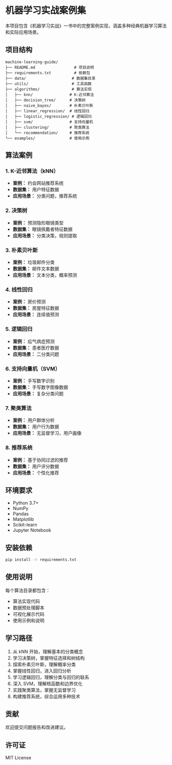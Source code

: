# 机器学习实战案例集

本项目包含《机器学习实战》一书中的完整案例实现，涵盖多种经典机器学习算法和实际应用场景。

## 项目结构

```
machine-learning-guide/
├── README.md                 # 项目说明
├── requirements.txt          # 依赖包
├── data/                    # 数据集目录
├── utils/                   # 工具函数
├── algorithms/              # 算法实现
│   ├── knn/                # K-近邻算法
│   ├── decision_tree/      # 决策树
│   ├── naive_bayes/        # 朴素贝叶斯
│   ├── linear_regression/  # 线性回归
│   ├── logistic_regression/ # 逻辑回归
│   ├── svm/                # 支持向量机
│   ├── clustering/         # 聚类算法
│   └── recommendation/     # 推荐系统
└── examples/               # 使用示例
```

## 算法案例

### 1. K-近邻算法（kNN）

- **案例：** 约会网站推荐系统
- **数据集：** 用户特征数据
- **应用场景：** 分类问题，推荐系统

### 2. 决策树

- **案例：** 预测隐形眼镜类型
- **数据集：** 眼镜佩戴者特征数据
- **应用场景：** 分类决策，规则提取

### 3. 朴素贝叶斯

- **案例：** 垃圾邮件分类
- **数据集：** 邮件文本数据
- **应用场景：** 文本分类，概率预测

### 4. 线性回归

- **案例：** 房价预测
- **数据集：** 房屋特征数据
- **应用场景：** 连续值预测

### 5. 逻辑回归

- **案例：** 疝气病症预测
- **数据集：** 患者医疗数据
- **应用场景：** 二分类问题

### 6. 支持向量机（SVM）

- **案例：** 手写数字识别
- **数据集：** 手写数字图像数据
- **应用场景：** 复杂分类问题

### 7. 聚类算法

- **案例：** 用户群体分析
- **数据集：** 用户行为数据
- **应用场景：** 无监督学习，用户画像

### 8. 推荐系统

- **案例：** 基于协同过滤的推荐
- **数据集：** 用户评分数据
- **应用场景：** 个性化推荐

## 环境要求

- Python 3.7+
- NumPy
- Pandas
- Matplotlib
- Scikit-learn
- Jupyter Notebook

## 安装依赖

```bash
pip install -r requirements.txt
```

## 使用说明

每个算法目录都包含：

- 算法实现代码
- 数据预处理脚本
- 可视化展示代码
- 使用示例和说明

## 学习路径

1. 从 kNN 开始，理解基本的分类概念
2. 学习决策树，掌握特征选择和树结构
3. 探索朴素贝叶斯，理解概率分类
4. 掌握线性回归，进入回归分析
5. 学习逻辑回归，理解分类与回归的联系
6. 深入 SVM，理解核函数和边界优化
7. 实践聚类算法，掌握无监督学习
8. 构建推荐系统，综合运用多种技术

## 贡献

欢迎提交问题报告和改进建议。

## 许可证

MIT License
